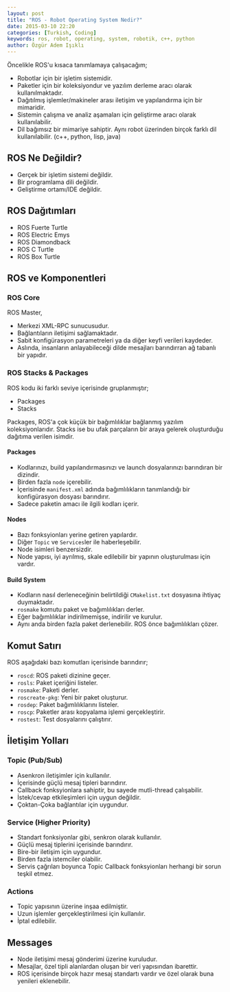 ```yaml
---
layout: post
title: "ROS - Robot Operating System Nedir?"
date: 2015-03-10 22:20
categories: [Turkish, Coding]
keywords: ros, robot, operating, system, robotik, c++, python
author: Özgür Adem Işıklı
---
```


Öncelikle ROS'u kısaca tanımlamaya çalışacağım;

- Robotlar için bir işletim sistemidir.
- Paketler için bir koleksiyondur ve yazılım derleme aracı olarak kullanılmaktadır.
- Dağıtılmış işlemler/makineler arası iletişim ve yapılandırma için bir mimaridir.
- Sistemin çalışma ve analiz aşamaları için geliştirme aracı olarak kullanılabilir.
- Dil bağımsız bir mimariye sahiptir. Aynı robot üzerinden birçok farklı dil kullanılabilir. (c++, python, lisp, java)

## ROS Ne Değildir?

- Gerçek bir işletim sistemi değildir.
- Bir programlama dili değildir.
- Geliştirme ortamı/IDE değildir.

## ROS Dağıtımları

- ROS Fuerte Turtle
- ROS Electric Emys
- ROS Diamondback
- ROS C Turtle
- ROS Box Turtle

## ROS ve Komponentleri

### ROS Core

ROS Master,

- Merkezi XML-RPC sunucusudur.
- Bağlantıların iletişimi sağlamaktadır.
- Sabit konfigürasyon parametreleri ya da diğer keyfi verileri kaydeder.
- Aslında, insanların anlayabileceği dilde mesajları barındırran ağ tabanlı bir yapıdır.

### ROS Stacks & Packages

ROS kodu iki farklı seviye içerisinde gruplanmıştır;

- Packages
- Stacks

Packages, ROS'a çok küçük bir bağımlılıklar bağlanmış yazılım koleksiyonlarıdır. Stacks ise bu ufak parçaların bir araya gelerek oluşturduğu dağıtıma verilen isimdir.

#### Packages

- Kodlarınızı, build yapılandırmasınızı ve launch dosyalarınızı barındıran bir dizindir.
- Birden fazla `node` içerebilir.
- İçerisinde `manifest.xml` adında bağımlılıkların tanımlandığı bir konfigürasyon dosyası barındırır.
- Sadece paketin amacı ile ilgili kodları içerir.

#### Nodes

- Bazı fonksyionları yerine getiren yapılardır.
- Diğer `Topic` ve `Services`ler ile haberleşebilir.
- Node isimleri benzersizdir.
- Node yapısı, iyi ayrılmış, skale edilebilir bir yapının oluşturulması için vardır.

#### Build System

- Kodların nasıl derleneceğinin belirtildiği `CMakelist.txt` dosyasına ihtiyaç duymaktadır.
- `rosmake` komutu paket ve bağımlılıkları derler.
- Eğer bağımlılıklar indirilmemişse, indirilir ve kurulur.
- Aynı anda birden fazla paket derlenebilir. ROS önce bağımlılıkları çözer.

## Komut Satırı

ROS aşağıdaki bazı komutları içerisinde barındırır;

- `roscd`: ROS paketi dizinine geçer.
- `rosls`: Paket içeriğini listeler.
- `rosmake`: Paketi derler.
- `roscreate-pkg`: Yeni bir paket oluşturur.
- `rosdep`: Paket bağımlılıklarını listeler.
- `roscp`: Paketler arası kopyalama işlemi gerçekleştirir.
- `rostest`: Test dosyalarını çalıştırır.

## İletişim Yolları

### Topic (Pub/Sub)

- Asenkron iletişimler için kullanılır.
- İçerisinde güçlü mesaj tipleri barındırır.
- Callback fonksyionlara sahiptir, bu sayede mutli-thread çalışabilir.
- İstek/cevap etkileşimleri için uygun değildir.
- Çoktan-Çoka bağlantılar için uygundur.

### Service (Higher Priority)

- Standart fonksiyonlar gibi, senkron olarak kullanılır.
- Güçlü mesaj tiplerini içerisinde barındırır.
- Bire-bir iletişim için uygundur.
- Birden fazla istemciler olabilir.
- Servis çağrıları boyunca Topic Callback fonksyionları herhangi bir sorun teşkil etmez.

### Actions

- Topic yapısının üzerine inşaa edilmiştir.
- Uzun işlemler gerçekleştirilmesi için kullanılır.
- İptal edilebilir.

## Messages

- Node iletişimi mesaj gönderimi üzerine kuruludur.
- Mesajlar, özel tipli alanlardan oluşan bir veri yapısından ibarettir.
- ROS içerisinde birçok hazır mesaj standartı vardır ve özel olarak buna yenileri eklenebilir.
